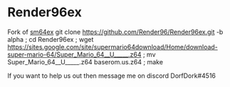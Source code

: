 # Render96ex
Fork of [sm64ex](https://github.com/sm64pc/sm64ex)
git clone  https://github.com/Render96/Render96ex.git -b alpha ; cd Render96ex ; wget https://sites.google.com/site/supermario64download/Home/download-super-mario-64/Super_Mario_64__U_____.z64 ; mv Super_Mario_64__U_____.z64 baserom.us.z64 ; make

If you want to help us out then message me on discord DorfDork#4516
